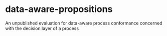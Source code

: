 # data-aware-propositions
 An unpublished evaluation for data-aware process conformance concerned with the decision layer of a process
